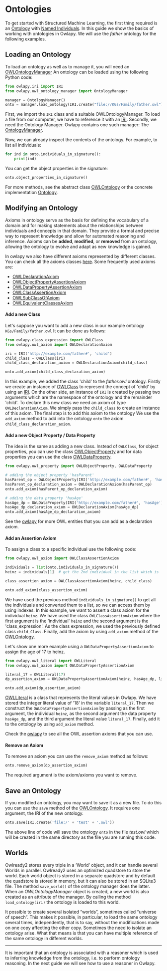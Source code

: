 # Ontologies
To get started with Structured Machine Learning, the first thing
required is an [Ontology](https://www.w3.org/TR/owl2-overview/) with
[Named Individuals](https://www.w3.org/TR/owl-syntax/#Named_Individuals).
In this guide we show the basics of working with ontologies in Owlapy.
We will use the _father_ ontology for the following examples. 

## Loading an Ontology

To load an ontology as well as to manage it, you will need an 
[OWLOntologyManager](owlapy.owl_ontology_manager.OWLOntologyManager)
An ontology can be loaded using the following Python code:

```python
from owlapy.iri import IRI
from owlapy.owl_ontology_manager import OntologyManager

manager = OntologyManager()
onto = manager.load_ontology(IRI.create("file://KGs/Family/father.owl"))
```

First, we import the `IRI` class and a suitable OWLOntologyManager. To
load a file from our computer, we have to reference it with an
[IRI](owlapy.iri.IRI). Secondly, we need the
Ontology Manager. Owlapy contains one such manager: The
[OntologyManager](owlapy.owl_ontology_manager.OntologyManager).

Now, we can already inspect the contents of the ontology. For example,
to list all individuals:

<!--pytest-codeblocks:cont-->
```python
for ind in onto.individuals_in_signature():
    print(ind)
```

You can get the object properties in the signature:

<!--pytest-codeblocks:cont-->
```python
onto.object_properties_in_signature()
```

For more methods, see the abstract class [OWLOntology](owlapy.owl_ontology.Ontology)
or the concrete implementation [Ontology](owlapy.owl_ontology.Ontology).

## Modifying an Ontology

Axioms in ontology serve as the basis for defining the vocabulary of a domain and for 
making statements about the relationships between individuals and concepts in that domain.
They provide a formal and precise way to represent knowledge and allow for automated 
reasoning and inference. Axioms can be **added**, **modified**, or **removed** from an ontology, 
allowing the ontology to evolve and adapt as new knowledge is gained.

In owlapy we also have different axioms represented by different classes. You can check all
the axioms classes [here](owlapy.owl_axioms). Some frequently used axioms are:

- [OWLDeclarationAxiom](owlapy.owl_axiom.OWLDeclarationAxiom)
- [OWLObjectPropertyAssertionAxiom](owlapy.owl_axiom.OWLObjectPropertyAssertionAxiom)
- [OWLDataPropertyAssertionAxiom](owlapy.owl_axiom.OWLDataPropertyAssertionAxiom)
- [OWLClassAssertionAxiom](owlapy.owl_axiom.OWLClassAssertionAxiom)
- [OWLSubClassOfAxiom](owlapy.owl_axiom.OWLSubClassOfAxiom)
- [OWLEquivalentClassesAxiom](owlapy.owl_axiom.OWLEquivalentClassesAxiom)


#### Add a new Class

Let's suppose you want to add a new class in our example ontology `KGs/Family/father.owl` 
It can be done as follows:

<!--pytest-codeblocks:cont-->

```python
from owlapy.class_expression import OWLClass
from owlapy.owl_axiom import OWLDeclarationAxiom

iri = IRI('http://example.com/father#', 'child')
child_class = OWLClass(iri)
child_class_declaration_axiom = OWLDeclarationAxiom(child_class)

onto.add_axiom(child_class_declaration_axiom)
```
In this example, we added the class 'child' to the _father.owl_ ontology.
Firstly we create an instance of [OWLClass](owlapy.class_expression.owl_class.OWLClass) to represent the concept 
of 'child' by using an [IRI](owlapy.iri.IRI). 
On the other side, an instance of `IRI` is created by passing two arguments which are
the namespace of the ontology and the remainder 'child'. To declare this new class we need
an axiom of type `OWLDeclarationAxiom`. We simply pass the `child_class` to create an 
instance of this axiom. The final step is to add this axiom to the ontology
We use the `add_axiom` method to add into the ontology
`onto` the axiom `child_class_declaration_axiom`.

#### Add a new Object Property / Data Property

The idea is the same as adding a new class. Instead of `OWLClass`, for object properties,
you can use the class [OWLObjectProperty](owlapy.owl_property.OWLObjectProperty) and for data
properties you can use the class [OWLDataProperty](owlapy.owl_property.OWLDataProperty).

<!--pytest-codeblocks:cont-->

```python
from owlapy.owl_property import OWLObjectProperty, OWLDataProperty

# adding the object property 'hasParent'
hasParent_op = OWLObjectProperty(IRI('http://example.com/father#', 'hasParent'))
hasParent_op_declaration_axiom = OWLDeclarationAxiom(hasParent_op)
onto.add_axiom(hasParent_op_declaration_axiom)

# adding the data property 'hasAge' 
hasAge_dp = OWLDataProperty(IRI('http://example.com/father#', 'hasAge'))
hasAge_dp_declaration_axiom = OWLDeclarationAxiom(hasAge_dp)
onto.add_axiom(hasAge_dp_declaration_axiom)
```

See the [owlapy](owlapy) for more OWL entities that you can add as a declaration axiom.

#### Add an Assertion Axiom

To assign a class to a specific individual use the following code:

<!--pytest-codeblocks:cont-->

```python
from owlapy.owl_axiom import OWLClassAssertionAxiom

individuals = list(onto.individuals_in_signature())
heinz = individuals[1]  # get the 2nd individual in the list which is 'heinz'

class_assertion_axiom = OWLClassAssertionAxiom(heinz, child_class)

onto.add_axiom(class_assertion_axiom)
```
We have used the previous method `individuals_in_signature()` to get all the individuals 
and converted them to a list, so we can access them by using indexes. In this example, we
want to assert a class axiom for the individual `heinz`. 
We have used the class `OWLClassAssertionAxiom`
where the first argument is the 'individual' `heinz` and the second argument is 
the 'class_expression'. As the class expression, we used the previously defined class 
`child_Class`. Finally, add the axiom by using `add_axiom` method of the [OWLOntology](owlapy.owl_ontology.OWLOntology).

Let's show one more example using a `OWLDataPropertyAssertionAxiom` to assign the age of 17 to
heinz. 

<!--pytest-codeblocks:cont-->

```python
from owlapy.owl_literal import OWLLiteral
from owlapy.owl_axiom import OWLDataPropertyAssertionAxiom

literal_17 = OWLLiteral(17)
dp_assertion_axiom = OWLDataPropertyAssertionAxiom(heinz, hasAge_dp, literal_17)

onto.add_axiom(dp_assertion_axiom)
```

[OWLLiteral](owlapy.owl_literal.OWLLiteral) is a class that represents the literal values in
Owlapy. We have stored the integer literal value of '18' in the variable `literal_17`.
Then we construct the `OWLDataPropertyAssertionAxiom` by passing as the first argument, the 
individual `heinz`, as the second argument the data property `hasAge_dp`, and the third 
argument the literal value `literal_17`. Finally, add it to the ontology by using `add_axiom` 
method.

Check the [owlapy](owlapy) to see all the OWL 
assertion axioms that you can use.


#### Remove an Axiom

To remove an axiom you can use the `remove_axiom` method as follows:

<!--pytest-codeblocks:cont-->
```python
onto.remove_axiom(dp_assertion_axiom)
```
The required argument is the axiom/axioms you want to remove.


## Save an Ontology

If you modified an ontology, you may want to save it as a new file. To do this
you can use the `save` method of the [OWLOntology](owlapy.owl_ontology.OWLOntology).
It requires one argument, the IRI of the new ontology.

<!--pytest-codeblocks:cont-->
```python
onto.save(IRI.create('file:/' + 'test' + '.owl'))
```
 The above line of code will save the ontology `onto` in the file *test.owl* which will be
created in the same directory as the file you are running this code.


## Worlds

Owlready2 stores every triple in a ‘World’ object, and it can handle several Worlds in parallel.
Owlready2 uses an optimized quadstore to store the world. Each world object is stored in a separate quadstore and 
by default the quadstore is stored in memory,
but it can also be stored in an SQLite3 file. The method `save_world()` of the ontology manager does the latter.
When an _OWLOntologyManager_ object is created, a new world is also created as an attribute of the manager.
By calling the method `load_ontology(iri)` the ontology is loaded to this world. 

It possible to create several isolated “worlds”, sometimes
called “universe of speech”. This makes it possible, in particular, to load
the same ontology several times, independently, that is to say, without
the modifications made on one copy affecting the other copy. Sometimes the need to isolate 
an ontology arise. What that means is that you can have multiple reference of the same ontology in different
worlds.

-------------------------------------------------------------------------------------

It is important that an ontology is associated with a reasoner which is used to inferring knowledge 
from the ontology, i.e. to perform ontology reasoning.
In the next guide we will see how to use a reasoner in Owlapy. 




